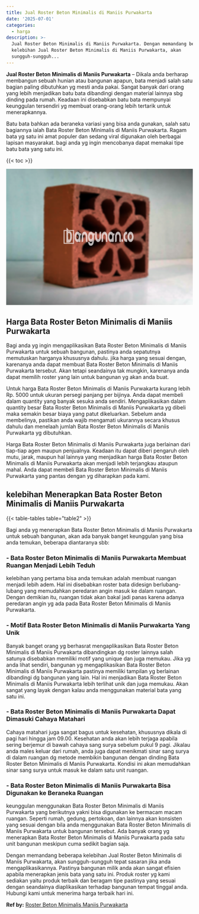 ```yaml
---
title: Jual Roster Beton Minimalis di Maniis Purwakarta
date: '2025-07-01'
categories:
  - harga
description: >-
  Jual Roster Beton Minimalis di Maniis Purwakarta. Dengan memandang beberapa
  kelebihan Jual Roster Beton Minimalis di Maniis Purwakarta, akan
  sungguh-sungguh...
---
```


**Jual Roster Beton Minimalis di Maniis Purwakarta** – Dikala anda berharap membangun sebuah hunian atau bangunan apapun, bata menjadi salah satu bagian paling dibutuhkan yg mesti anda pakai. Sangat banyak dari orang yang lebih menjadikan batu bata dibandingi dengan material lainnya sbg dinding pada rumah. Keadaan ini disebabkan batu bata mempunyai keunggulan tersendiri yg membuat orang-orang lebih tertarik untuk menerapkannya.

Batu bata bahkan ada beraneka variasi yang bisa anda gunakan, salah satu bagiannya ialah Bata Roster Beton Minimalis di Maniis Purwakarta. Ragam bata yg satu ini amat populer dan sedang viral digunakan oleh berbagai lapisan masyarakat. bagi anda yg ingin mencobanya dapat memakai tipe batu bata yang satu ini.

{{< toc >}}

![Jual Roster Beton Minimalis di Maniis Purwakarta](/images/bata-roster-minimalis-27.png)

## Harga Bata Roster Beton Minimalis di Maniis Purwakarta

Bagi anda yg ingin mengaplikasikan Bata Roster Beton Minimalis di Maniis Purwakarta untuk sebuah bangunan, pastinya anda sepatutnya memutuskan harganya khususnya dahulu. jika harga yang sesuai dengan, karenanya anda dapat membuat Bata Roster Beton Minimalis di Maniis Purwakarta tersebut. Akan tetapi seandainya tak mungkin, karenanya anda dapat memilih roster yang lain untuk bangunan yg akan anda buat.

Untuk harga Bata Roster Beton Minimalis di Maniis Purwakarta kurang lebih Rp. 5000 untuk ukuran persegi panjang per bijinya. Anda dapat membeli dalam quantity yang banyak sesuka anda sendiri. Mengaplikasikan dalam quantity besar Bata Roster Beton Minimalis di Maniis Purwakarta yg dibeli maka semakin besar biaya yang patut dikeluarkan. Sebelum anda membelinya, pastikan anda wajib mengamati ukurannya secara khusus dahulu dan menelaah jumlah Bata Roster Beton Minimalis di Maniis Purwakarta yg dibutuhkan.

Harga Bata Roster Beton Minimalis di Maniis Purwakarta juga berlainan dari tiap-tiap agen maupun penjualnya. Keadaan itu dapat diberi pengaruh oleh mutu, jarak, maupun hal lainnya yang menjadikan harga Bata Roster Beton Minimalis di Maniis Purwakarta akan menjadi lebih terjangkau ataupun mahal. Anda dapat membeli Bata Roster Beton Minimalis di Maniis Purwakarta yang pantas dengan yg diharapkan pada kami.

## kelebihan Menerapkan Bata Roster Beton Minimalis di Maniis Purwakarta

{{< table-tables table="table2" >}}

Bagi anda yg menerapkan Bata Roster Beton Minimalis di Maniis Purwakarta untuk sebuah bangunan, akan ada banyak banget keunggulan yang bisa anda temukan, beberapa diantaranya sbb:

### \- Bata Roster Beton Minimalis di Maniis Purwakarta Membuat Ruangan Menjadi Lebih Teduh

kelebihan yang pertama bisa anda temukan adalah membuat ruangan menjadi lebih adem. Hal ini disebabkan roster bata didesign berlubang-lubang yang memudahkan peredaran angin masuk ke dalam ruangan. Dengan demikian itu, ruangan tidak akan bakal jadi panas karena adanya peredaran angin yg ada pada Bata Roster Beton Minimalis di Maniis Purwakarta.

### \- Motif Bata Roster Beton Minimalis di Maniis Purwakarta Yang Unik

Banyak banget orang yg berhasrat mengaplikasikan Bata Roster Beton Minimalis di Maniis Purwakarta dibandingkan dg roster lainnya salah satunya disebabkan memiliki motif yang unique dan juga memukau. Jika yg anda lihat sendiri, bangunan yg mengaplikasikan Bata Roster Beton Minimalis di Maniis Purwakarta pastinya memiliki tampilan yg berlainan dibandingi dg bangunan yang lain. Hal ini menjadikan Bata Roster Beton Minimalis di Maniis Purwakarta lebih terlihat unik dan juga memukau. Akan sangat yang layak dengan kalau anda menggunakan material bata yang satu ini.

### \- Bata Roster Beton Minimalis di Maniis Purwakarta Dapat Dimasuki Cahaya Matahari

Cahaya matahari juga sangat bagus untuk kesehatan, khususnya dikala di pagi hari hingga jam 09.00. Kesehatan anda akan lebih terjaga apabila sering berjemur di bawah cahaya sang surya sebelum pukul 9 pagi. Jikalau anda males keluar dari rumah, anda juga dapat menikmati sinar sang surya di dalam ruangan dg metode membikin bangunan dengan dinding Bata Roster Beton Minimalis di Maniis Purwakarta. Kondisi ini akan memudahkan sinar sang surya untuk masuk ke dalam satu unit ruangan.

### \- Bata Roster Beton Minimalis di Maniis Purwakarta Bisa Digunakan ke Beraneka Ruangan

keunggulan menggunakan Bata Roster Beton Minimalis di Maniis Purwakarta yang berikutnya yakni bisa digunakan ke bermacam macam ruangan. Seperti rumah, gedung, pertokoan, dan lainnya akan konsisten yang sesuai dengan bila anda menggunakan Bata Roster Beton Minimalis di Maniis Purwakarta untuk bangunan tersebut. Ada banyak orang yg menerapkan Bata Roster Beton Minimalis di Maniis Purwakarta pada satu unit bangunan meskipun cuma sedikit bagian saja.

Dengan memandang beberapa kelebihan Jual Roster Beton Minimalis di Maniis Purwakarta, akan sungguh-sungguh tepat sasaran jika anda mengaplikasikannya. Pastinya bangunan milik anda akan sangat efisien apabila menerapkan jenis bata yang satu ini. Produk roster yg kami sediakan yaitu produk terbaik dan beragam tipe pastinya yang sesuai dengan seandainya diaplikasikan terhadap bangunan tempat tinggal anda. Hubungi kami untuk menerima harga terbaik hari ini.

**Ref by:** [Roster Beton Minimalis Maniis Purwakarta](https://id.wikipedia.org/wiki/Roster)
